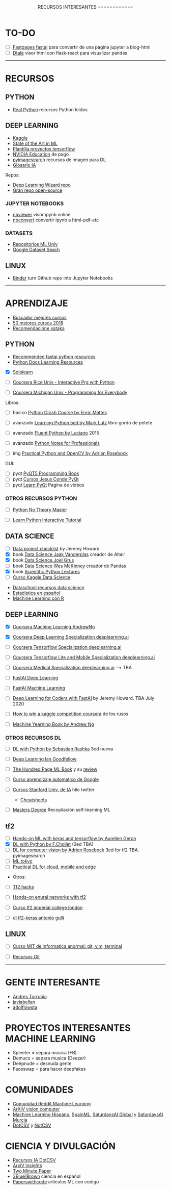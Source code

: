 <header>
RECURSOS INTERESANTES
============
</header>

# TO-DO 

* [ ] [Fastpages fastai](http://fastpages.fastai.com) para convertir de una pagina jupyter a blog-html
* [ ] [Dtale](https://github.com/man-group/dtale) visor html con flask-react para visualizar pandas

---

# RECURSOS

## PYTHON



* [Real Python](https://realpython.com/search?q=classes) recursos Python leidos

## DEEP LEARNING

* [Kaggle](https://www.kaggle.com/)
* [State of the Art in ML](https://paperswithcode.com/sota)
* [Plantilla proyectos tensorflow](https://github.com/Mrgemy95/Tensorflow-Project-Template)
* [NVIDIA Education](https://www.nvidia.com/en-us/deep-learning-ai/education/) de pago
* [pyimagesearch](https://www.pyimagesearch.com/) recursos de imagen para DL
* [Glosario IA](https://ml-cheatsheet.readthedocs.io/en/latest/index.html)

Repos:
* [Deep Learning Wizard repo](https://github.com/ritchieng/deep-learning-wizard)
* [Gran repo open-source](https://github.com/academic/awesome-datascience)


### JUPYTER NOTEBOOKS

* [nbviewer](https://nbviewer.jupyter.org/) visor ipynb online
* [nbconvert](https://nbconvert.readthedocs.io/en/latest/) convertir ipynb a html-pdf-etc

### DATASETS

* [Repositorios ML Univ](https://archive.ics.uci.edu/ml/index.php)
* [Google Dataset Seach](https://datasetsearch.research.google.com/)

## LINUX

* [Binder](https://mybinder.org/) turn Github repo into Jupyter Notebooks

---

# APRENDIZAJE
 
* [Buscador mejores cursos](https://www.class-central.com/collection/top-free-online-courses)
* [50 mejores cursos 2018](https://medium.freecodecamp.org/top-50-free-online-courses-2018-e67d0da38e95)
* [Recomendacione xataka](https://www.xataka.com/robotica-e-ia/aprende-sobre-inteligencia-artificial-por-internet-cursos-publicaciones-y-las-recomendaciones-de-expertos)


## PYTHON

* [Recommended fastai python resources](https://forums.fast.ai/t/recommended-python-learning-resources/26888)
* [Python Docs Learning Resources](https://docs.python-guide.org/intro/learning/)
* [X] [Sololearn](https://www.sololearn.com/Course/Python/)
* [ ] [Coursera Rice Univ - Interactive Prg with Python](https://www.coursera.org/learn/interactive-python-1)
* [ ] [Coursera Michigan Univ - Programming for Everybody](https://www.coursera.org/lecture/python-data-analysis)


Libros:
* [ ] basico [Python Crash Course by Enric Mattes](https://ehmatthes.github.io/pcc/)
* [ ] avanzado [Learning Python 5ed by Mark Lutz](https://www.amazon.com/-/es/Mark-Lutz/dp/1449355730) libro gordo de petete
* [ ] avanzado [Fluent Python by Luciano](https://github.com/fluentpython) 2015
* [ ] avanzado [Python Notes for Professionals](https://goalkicker.com/)
* [ ] img [Practical Python and OpenCV by Adrian Rosebock](https://www.pyimagesearch.com/practical-python-opencv/)


GUI:
* [ ] pyqt [PyQT5 Programming Book](https://www.amazon.es/Qt5-Python-GUI-Programming-Cookbook/dp/1788831004)
* [ ] pyqt [Cursos Jesus Conde PyQt](https://www.youtube.com/watch?v=2Y_NdwcS2Fw)
* [ ] pyqt [Learn PyQt](https://www.learnpyqt.com/) Pagina de videos

### OTROS RECURSOS PYTHON

* [ ] [Python No Theory Master]()
* [ ] [Learn Python Interactive Tutorial](https://www.learnpython.org/)



## DATA SCIENCE

* [ ] [Data project checklist](https://www.fast.ai/2020/01/07/data-questionnaire/) by Jeremy Howard
* [x] book [Data Science Jaak Vanderplas](https://github.com/jakevdp/PythonDataScienceHandbook) creador de Altair
* [x] book [Data Science Joel Grus](https://github.com/joelgrus/data-science-from-scratch)
* [ ] book [Data Science Wes McKinney](https://github.com/wesm/pydata-book) creador de Pandas
* [x] book [Scientific Python Lectures](https://github.com/jrjohansson/scientific-python-lectures)
* [ ] [Curso Kaggle Data Science](https://www.kaggle.com/learn/overview)
* [Dataschool recursos data science](https://www.dataschool.io/)
* [Estadistica en español](http://wwwae.ciemat.es/~cardenas/docs/lessons/)
* [Machine Learning con R](https://bradleyboehmke.github.io/HOML/intro.html)


## DEEP LEARNING

* [x] [Coursera Machine Learning AndrewNg](https://www.coursera.org/learn/machine-learning)
* [x] [Coursera Deep Learning Specialization deeplearning.ai](https://www.coursera.org/specializations/deep-learning)
* [ ] [Coursera Tensorflow Specialization deeplearning.ai](https://www.coursera.org/specializations/tensorflow-in-practice)
* [ ] [Coursera Tensorflow Lite and Mobile Specialization deeplearning.ai](https://www.coursera.org/specializations/tensorflow-data-and-deployment)
* [ ] [Coursera Medical Specialization deeplearning.ai]()	--> TBA
* [ ] [FastAI Deep Learning](http://course.fast.ai/) 
* [ ] [FastAI Machine Learning](http://course18.fast.ai/ml)
* [ ] [Deep Learning for Coders with FastAI](https://github.com/fastai/fastbook) by Jeremy Howard. TBA July 2020
* [ ] [How to win a kaggle competition coursera](https://www.coursera.org/learn/competitive-data-science) de los rusos
* [ ] [Machine Yearning Book by Andrew Ng](https://towardsdatascience.com/6-concepts-of-andrew-ngs-book-machine-learning-yearning-abaf510579d4)


### OTROS RECURSOS DL

* [ ] [DL with Python by Sebastian Rashka](https://github.com/rasbt/python-machine-learning-book-3rd-edition) 3ed nueva
* [ ] [Deep Learning Ian Goodfellow](https://www.deeplearningbook.org/)
* [ ] [The Hundred Page ML Book](http://themlbook.com/) y su [review](https://towardsdatascience.com/the-hundred-page-machine-learning-book-book-review-72b51c5ad083)
* [ ] [Curso aprendizaje automatico de Google](https://developers.google.com/machine-learning/crash-course/prereqs-and-prework?hl=es-419)
* [ ] [Cursos Stanford Univ. de IA](https://threadreaderapp.com/thread/1228432865878253572.html) hilo twitter
	* [Cheatsheets](https://stanford.edu/~shervine/teaching/)
* [ ] [Masters Degree](https://www.mrdbourke.com/aimastersdegree/) Recopilación self-learning ML





## tf2

* [ ] [Hands-on ML with keras and tensorflow by Aurelien Geron](https://github.com/ageron/handson-ml2)
* [x] [DL with Python by F.Chollet](https://github.com/fchollet/deep-learning-with-python-notebooks) (2ed TBA)
* [ ] [DL for computer vision by Adrien Rosebock](https://www.pyimagesearch.com/deep-learning-computer-vision-python-book/) 3ed for tf2 TBA. pyimagesearch
* [ ] [ML tokyo](https://github.com/Machine-Learning-Tokyo/CNN-Architectures/tree/master/Implementations)
* [ ] [Practical DL for cloud, mobile and edge](https://github.com/PracticalDL/Practical-Deep-Learning-Book)

* Otros:

* [ ] [Tf2 hacks](https://github.com/sayakpaul/TF-2.0-Hacks/blob/master/README.md)
* [ ] [Hands-on enural networks with tf2](https://pgaleone.eu/tensorflow/neural-networks/book/2019/09/21/hands-on-neural-networks/)
* [ ] [Curso tf2 imperial college london](https://www.coursera.org/learn/getting-started-with-tensor-flow2)
* [ ] [dl tf2-keras antonio gulli](https://www.amazon.com/Deep-Learning-TensorFlow-Keras-Regression/dp/1838823417)



## LINUX

* [ ] [Curso MIT de informatica anormal: git, vim, terminal](https://missing.csail.mit.edu/)
* [ ] [Recursos Git](apuntes-git.md)



---






# GENTE INTERESANTE

* [Andres Torrubia](https://github.com/antorsae)
* [javiabellan](https://github.com/javiabellan)  
* [adolflowsta](https://github.com/flowsta)


# PROYECTOS INTERESANTES MACHINE LEARNING

* Spleeter = separa musica (FB)
* Demucs = separa  musica (Deezer)
* Deepnude = desnuda gente
* Faceswap = para hacer deepfakes

# COMUNIDADES

* [Comunidad Reddit Machine Learning](https://www.reddit.com/r/MachineLearning)
* [ArXiV vision computer](https://arxiv.org/list/cs.CV/recent)
* [Machine Learning Hispano](https://machinelearninghispano.com/), [SpainML](https://spainml.com/), [SaturdaysAI Global](https://github.com/SaturdaysAI/Itinerario_MachineLearning) y [SaturdaysAI Murcia](https://github.com/SaturdaysAI-Murcia/machine-learning)
* [DotCSV](https://www.youtube.com/channel/UCy5znSnfMsDwaLlROnZ7Qbg) y [NotCSV](https://www.youtube.com/channel/UCOTko-zmnQTcOxSRdg5_uOQ)

# CIENCIA Y DIVULGACIÓN

* [Recursos IA DotCSV](https://docs.google.com/document/d/1TSxb0JrjaN4I4vRI7r-XpYuw5DxPdE2EQsCWu5irTYs/edit)
* [ArxiV Insights](https://www.youtube.com/channel/UCNIkB2IeJ-6AmZv7bQ1oBYg)
* [Two Minute Paper](https://www.youtube.com/user/keeroyz)
* [3Blue1Brown](https://www.youtube.com/channel/UCYO_jab_esuFRV4b17AJtAw) ciencia en español
* [Paperswithcode](https://paperswithcode.com/) articulos ML con codigo










